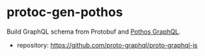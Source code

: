 # protoc-gen-pothos

Build GraphQL schema from Protobuf and [Pothos GraphQL](https://pothos-graphql.dev/).

- repository: https://github.com/proto-graphql/proto-graphql-js
